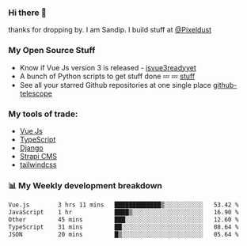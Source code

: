 ### Hi there 👋

thanks for dropping by.
I am Sandip. I build stuff at [@Pixeldust](github.com/pixeldust-in/)

###  **My Open Source Stuff**

 - Know if Vue Js version 3 is released -  [isvue3readyyet](https://github.com/sandiprb/isvue3readyyet)
 - A bunch of Python scripts to get stuff done 💤 💤 [stuff](https://github.com/sandiprb/stuff)
 - See all your starred Github repositories at one single place [github-telescope](https://github.com/sandiprb/github-telescope)



###  **My tools of trade:**
 - [Vue Js](https://github.com/vuejs/vue/)
 - [TypeScript](https://github.com/microsoft/TypeScript)
 - [Django](github.com/django/django)
 - [Strapi CMS](github.com/strapi/strapi)
 - [tailwindcss](https://github.com/tailwindlabs/tailwindcss)


###  📊 **My Weekly development breakdown**
<!--START_SECTION:waka-->

```txt
Vue.js        3 hrs 11 mins   █████████████▒░░░░░░░░░░░   53.42 %
JavaScript    1 hr            ████▒░░░░░░░░░░░░░░░░░░░░   16.90 %
Other         45 mins         ███░░░░░░░░░░░░░░░░░░░░░░   12.60 %
TypeScript    31 mins         ██░░░░░░░░░░░░░░░░░░░░░░░   08.64 %
JSON          20 mins         █▒░░░░░░░░░░░░░░░░░░░░░░░   05.64 %
```

<!--END_SECTION:waka-->
